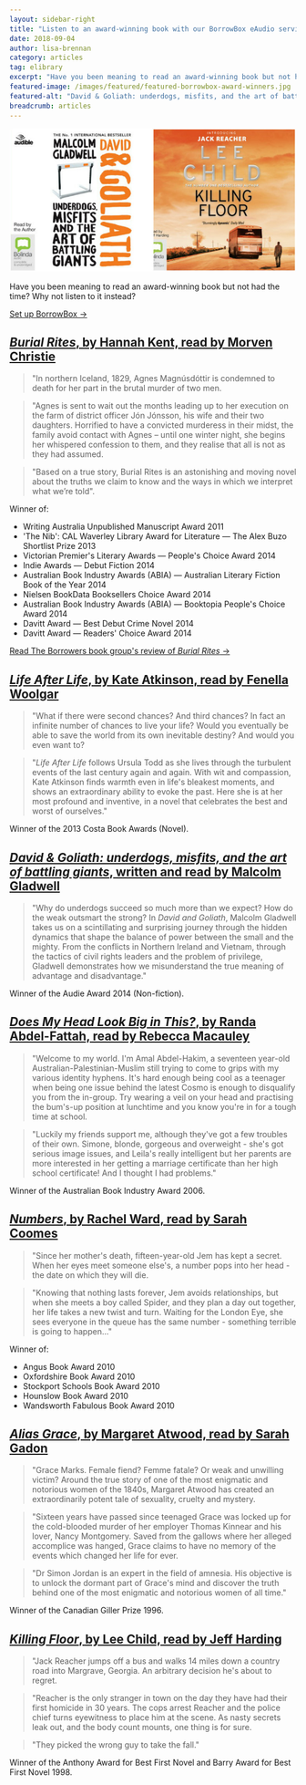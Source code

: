```yaml
---
layout: sidebar-right
title: "Listen to an award-winning book with our BorrowBox eAudio service"
date: 2018-09-04
author: lisa-brennan
category: articles
tag: elibrary
excerpt: "Have you been meaning to read an award-winning book but not had the time? Why not listen to it instead?"
featured-image: /images/featured/featured-borrowbox-award-winners.jpg
featured-alt: "David & Goliath: underdogs, misfits, and the art of battling giants, Killing Floor"
breadcrumb: articles
---
```


![David & Goliath: underdogs, misfits, and the art of battling giants, Killing Floor](/images/featured/featured-borrowbox-award-winners.jpg)

Have you been meaning to read an award-winning book but not had the time? Why not listen to it instead?

[Set up BorrowBox &rarr;](/elibrary/borrowbox/)

## [<cite>Burial Rites</cite>, by Hannah Kent, read by Morven Christie](https://fe.bolindadigital.com/wldcs_bol_fo/b2i/productDetail.html?productId=BOL_089287&filter=all&fromPage=1&b2bSite=4172&browseItemId=338197)

> "In northern Iceland, 1829, Agnes Magnúsdóttir is condemned to death for her part in the brutal murder of two men.

> "Agnes is sent to wait out the months leading up to her execution on the farm of district officer Jón Jónsson, his wife and their two daughters. Horrified to have a convicted murderess in their midst, the family avoid contact with Agnes – until one winter night, she begins her whispered confession to them, and they realise that all is not as they had assumed.

> "Based on a true story, Burial Rites is an astonishing and moving novel about the truths we claim to know and the ways in which we interpret what we’re told".

Winner of:

* Writing Australia Unpublished Manuscript Award 2011
* 'The Nib': CAL Waverley Library Award for Literature — The Alex Buzo Shortlist Prize 2013
* Victorian Premier's Literary Awards — People's Choice Award 2014
* Indie Awards — Debut Fiction 2014
* Australian Book Industry Awards (ABIA) — Australian Literary Fiction Book of the Year 2014
* Nielsen BookData Booksellers Choice Award 2014
* Australian Book Industry Awards (ABIA) — Booktopia People's Choice Award 2014
* Davitt Award — Best Debut Crime Novel 2014
* Davitt Award — Readers' Choice Award 2014

[Read The Borrowers book group's review of <cite>Burial Rites</cite> &rarr;](/new-suggestions/reviews/staff-picks/burial-rites-by-hannah-kent/)

## [<cite>Life After Life</cite>, by Kate Atkinson, read by Fenella Woolgar](https://fe.bolindadigital.com/wldcs_bol_fo/b2i/productDetail.html?productId=BOL_072299&filter=all&fromPage=1&b2bSite=4172&browseItemId=338197)

> "What if there were second chances? And third chances? In fact an infinite number of chances to live your life? Would you eventually be able to save the world from its own inevitable destiny? And would you even want to?

> "<cite>Life After Life</cite> follows Ursula Todd as she lives through the turbulent events of the last century again and again. With wit and compassion, Kate Atkinson finds warmth even in life's bleakest moments, and shows an extraordinary ability to evoke the past. Here she is at her most profound and inventive, in a novel that celebrates the best and worst of ourselves."

Winner of the 2013 Costa Book Awards (Novel).

## [<cite>David & Goliath: underdogs, misfits, and the art of battling giants</cite>, written and read by Malcolm Gladwell](https://fe.bolindadigital.com/wldcs_bol_fo/b2i/productDetail.html?productId=BOL_052104&filter=all&fromPage=1&b2bSite=4172&browseItemId=338197)

> "Why do underdogs succeed so much more than we expect? How do the weak outsmart the strong? In <cite>David and Goliath</cite>, Malcolm Gladwell takes us on a scintillating and surprising journey through the hidden dynamics that shape the balance of power between the small and the mighty. From the conflicts in Northern Ireland and Vietnam, through the tactics of civil rights leaders and the problem of privilege, Gladwell demonstrates how we misunderstand the true meaning of advantage and disadvantage."

Winner of the Audie Award 2014 (Non-fiction).

## [<cite>Does My Head Look Big in This?</cite>, by Randa Abdel-Fattah, read by Rebecca Macauley](https://fe.bolindadigital.com/wldcs_bol_fo/b2i/productDetail.html?productId=BOL_004382&filter=all&fromPage=1&b2bSite=4172&browseItemId=338197)

> "Welcome to my world. I'm Amal Abdel-Hakim, a seventeen year-old Australian-Palestinian-Muslim still trying to come to grips with my various identity hyphens. It's hard enough being cool as a teenager when being one issue behind the latest Cosmo is enough to disqualify you from the in-group. Try wearing a veil on your head and practising the bum's-up position at lunchtime and you know you're in for a tough time at school.

> "Luckily my friends support me, although they've got a few troubles of their own. Simone, blonde, gorgeous and overweight - she's got serious image issues, and Leila's really intelligent but her parents are more interested in her getting a marriage certificate than her high school certificate! And I thought I had problems."

Winner of the Australian Book Industry Award 2006.

## [<cite>Numbers</cite>, by Rachel Ward, read by Sarah Coomes](https://fe.bolindadigital.com/wldcs_bol_fo/b2i/productDetail.html?productId=BOL_005516&filter=all&fromPage=1&b2bSite=4172&browseItemId=338197)

> "Since her mother's death, fifteen-year-old Jem has kept a secret. When her eyes meet someone else's, a number pops into her head - the date on which they will die.

> "Knowing that nothing lasts forever, Jem avoids relationships, but when she meets a boy called Spider, and they plan a day out together, her life takes a new twist and turn. Waiting for the London Eye, she sees everyone in the queue has the same number - something terrible is going to happen..."

Winner of:
* Angus Book Award 2010
* Oxfordshire Book Award 2010
* Stockport Schools Book Award 2010
* Hounslow Book Award 2010
* Wandsworth Fabulous Book Award 2010

## [<cite>Alias Grace</cite>, by Margaret Atwood, read by Sarah Gadon](https://fe.bolindadigital.com/wldcs_bol_fo/b2i/productDetail.html?productId=BOL_453992&filter=all&fromPage=1&b2bSite=4172&browseItemId=338197)

> "Grace Marks. Female fiend? Femme fatale? Or weak and unwilling victim? Around the true story of one of the most enigmatic and notorious women of the 1840s, Margaret Atwood has created an extraordinarily potent tale of sexuality, cruelty and mystery.

> "Sixteen years have passed since teenaged Grace was locked up for the cold-blooded murder of her employer Thomas Kinnear and his lover, Nancy Montgomery. Saved from the gallows where her alleged accomplice was hanged, Grace claims to have no memory of the events which changed her life for ever.

> "Dr Simon Jordan is an expert in the field of amnesia. His objective is to unlock the dormant part of Grace's mind and discover the truth behind one of the most enigmatic and notorious women of all time."

Winner of the Canadian Giller Prize 1996.

## [<cite>Killing Floor</cite>, by Lee Child, read by Jeff Harding](https://fe.bolindadigital.com/wldcs_bol_fo/b2i/productDetail.html?productId=BOL_460459&fromPage=1&b2bSite=4172)

> "Jack Reacher jumps off a bus and walks 14 miles down a country road into Margrave, Georgia. An arbitrary decision he's about to regret.

> "Reacher is the only stranger in town on the day they have had their first homicide in 30 years. The cops arrest Reacher and the police chief turns eyewitness to place him at the scene. As nasty secrets leak out, and the body count mounts, one thing is for sure.

> "They picked the wrong guy to take the fall."

Winner of the Anthony Award for Best First Novel and Barry Award for Best First Novel 1998.

